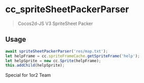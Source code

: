 # cc_spriteSheetPackerParser
> Cocos2d-JS V3 SpriteSheet Packer

## Usage
```js
await spriteSheetPackerParser('res/map.txt');
let helpFrame = cc.spriteFrameCache.getSpriteFrame('help');
let helpSprite = new cc.Sprite(helpFrame);
this.addChild(helpSprite);
```

Special for 1or2 Team
